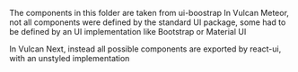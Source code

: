 The components in this folder are taken from ui-boostrap
In Vulcan Meteor, not all components were defined by the standard UI package,
some had to be defined by an UI implementation like Bootstrap or Material UI

In Vulcan Next, instead all possible components are exported by react-ui,
with an unstyled implementation
